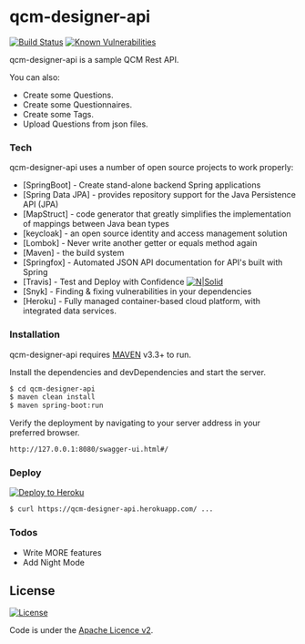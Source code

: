 # qcm-designer-api
 

[![Build Status](https://travis-ci.com/EricMuller/qcm-designer-api.svg?branch=master)](https://travis-ci.com/EricMuller/qcm-designer-api) [![Known Vulnerabilities](https://snyk.io/test/github/EricMuller/qcm-designer-api/badge.svg)](https://snyk.io/test/github/EricMuller/qcm-designer-api)



qcm-designer-api is a sample QCM Rest API.


You can also:
  
  - Create some Questions.
  - Create some Questionnaires. 
  - Create some Tags.
  - Upload Questions from json files.

### Tech

qcm-designer-api uses a number of open source projects to work properly:


* [SpringBoot] - Create stand-alone backend Spring applications
* [Spring Data JPA]  - provides repository support for the Java Persistence API (JPA)
* [MapStruct] - code generator that greatly simplifies the implementation of mappings between Java bean types  
* [keycloak] - an open source identity and access management solution
* [Lombok] - Never write another getter or equals method again
* [Maven] - the build system
* [Springfox] - Automated JSON API documentation for API's built with Spring
* [Travis] - Test and Deploy with Confidence [![N|Solid](https://cdn.travis-ci.org/images/favicon-076a22660830dc325cc8ed70e7146a59.png)](https://travis-ci.org/)
* [Snyk] - Finding & fixing vulnerabilities in your dependencies
* [Heroku] - Fully managed container-based cloud platform, with integrated data services. 


### Installation

qcm-designer-api requires [MAVEN](https://maven.apache.org/) v3.3+ to run.

Install the dependencies and devDependencies and start the server.

```sh
$ cd qcm-designer-api
$ maven clean install
$ maven spring-boot:run
```

Verify the deployment by navigating to your server address in your preferred browser.

```sh
http://127.0.0.1:8080/swagger-ui.html#/
```

### Deploy

[![Deploy to Heroku](https://www.herokucdn.com/deploy/button.png)](https://qcm-designer-api.herokuapp.com/swagger-ui.html#)


```sh
$ curl https://qcm-designer-api.herokuapp.com/ ...

```

### Todos

 - Write MORE features
 - Add Night Mode

License
----
[![License](http://img.shields.io/:license-apache-blue.svg)](http://www.apache.org/licenses/LICENSE-2.0.html)

Code is under the [Apache Licence v2](https://www.apache.org/licenses/LICENSE-2.0.txt).
